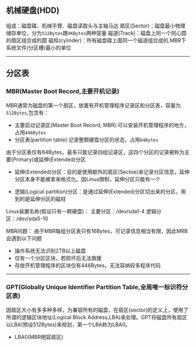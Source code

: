 ## 机械硬盘(HDD)
组成：磁盘碟、机械手臂、磁盘读取头与主轴马达
扇区(Sector)：磁盘最小物理储存单位，分为`512Bytes`跟`4KBytes`两种容量
磁道(Track)：磁盘上同一个同心圆的扇区组合成的圆
磁柱(cylinder)：所有磁盘碟上面同一个磁道组合成的,MBR下系统文件(分区槽)最小的单位


---
## 分区表
### MBR(Master Boot Record,主要开机记录)
MBR通常为磁盘的第一个扇区，放置有开机管理程序记录区和分区表，容量为`512Bytes`,包含有：
* 主要启动记录区(Master Boot Record, MBR):可以安装开机管理程序的地方，占用`446Bytes`
* 分区表(partition table):记录整颗硬盘分区的状态，占用`64Bytes`

由于分区表仅有64Bytes，最多只能记录四组记录区，这四个分区的记录被称为主要(Primary)或延伸(Extended)分区

* 延伸(Extended)分区：目的是使用额外的扇区(Sectoe)来记录分区信息，延伸分区本身不能被拿来格式化。因Linux限制，延伸分区只能有一个

* 逻辑(Logical partition)分区：是通过延伸(Extended)分区切出来的分区，用到的是延伸分区的磁柱

Linux装置名称(假设只有一颗硬盘)：
主要分区：/dev/sda1-4
逻辑分区：/dev/sda5-10

MBR问题：
由于MBR每组分区表只有16Bytes，可记录信息相当有限，因此MRB会遇到以下问题
* 操作系统无法识别2TB以上磁盘
* 仅有一个分区区块，若损坏后无法救援
* 存放开机管理程序的区块仅有446Bytes，无法容纳较多程序代码

---

### GPT(Globally Unique Identifier Partition Table,全局唯一标识符分区表)
因扇区大小有多多种多样，为兼容所有的磁盘，在扇区(sector)的定义上，使用了所谓的逻辑区块地址(Logical Block Address,LBA)来处理。GPT将磁盘所有扇区以LBA(预设512Bytes)来规划，第一个LBA称为LBA0。
* LBA0(MBR相容扇区)
